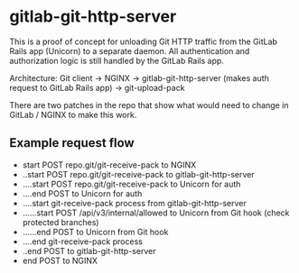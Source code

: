 # gitlab-git-http-server

This is a proof of concept for unloading Git HTTP traffic from the
GitLab Rails app (Unicorn) to a separate daemon. All authentication
and authorization logic is still handled by the GitLab Rails app.

Architecture: Git client -> NGINX -> gitlab-git-http-server (makes
auth request to GitLab Rails app) -> git-upload-pack

There are two patches in the repo that show what would need to
change in GitLab / NGINX to make this work.

## Example request flow

- start POST repo.git/git-receive-pack to NGINX
- ..start POST repo.git/git-receive-pack to gitlab-git-http-server
- ....start POST repo.git/git-receive-pack to Unicorn for auth
- ....end POST to Unicorn for auth
- ....start git-receive-pack process from gitlab-git-http-server
- ......start POST /api/v3/internal/allowed to Unicorn from Git hook (check protected branches)
- ......end POST to Unicorn from Git hook
- ....end git-receive-pack process
- ..end POST to gitlab-git-http-server
- end POST to NGINX
